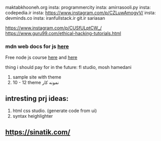 maktabkhooneh.org
insta: programmercity
insta: amirrasooli.py
insta: codepedia.ir
insta: https://www.instagram.com/p/CZLuwAmogyV/
insta: devminds.co
insta: iranfullstack.ir
git.ir
sariasan

https://www.instagram.com/p/CUSfULptCW_/
https://www.guru99.com/ethical-hacking-tutorials.html


### mdn web docs for js [here](https://developer.mozilla.org/en-US/docs/Web/JavaScript/Reference/Operators/Logical_AND)
Free node js course [here](https://otedia.com/course/nodejs-complete-course/) and [here](https://maktabkhooneh.org/course/%D8%A2%D9%85%D9%88%D8%B2%D8%B4-%D8%B1%D8%A7%DB%8C%DA%AF%D8%A7%D9%86-nodejs-mk1064/) 

thing i should pay for in the future: fl studio, mosh hamedani

1. sample site with theme
2. 10 - 12 theme نمونه کار

## intresting prj ideas:
1. html css studio. (generate code from ui)
2. syntax heighlighter

## https://sinatik.com/
